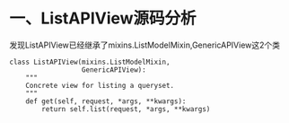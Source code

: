 # 一、ListAPIView源码分析

发现ListAPIView已经继承了mixins.ListModelMixin,GenericAPIView这2个类
```
class ListAPIView(mixins.ListModelMixin,
                  GenericAPIView):
    """
    Concrete view for listing a queryset.
    """
    def get(self, request, *args, **kwargs):
        return self.list(request, *args, **kwargs)
```

